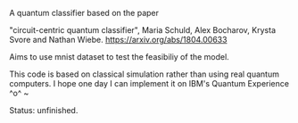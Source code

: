 A quantum classifier based on the paper 

"circuit-centric quantum classifier", Maria Schuld, Alex Bocharov, Krysta Svore and Nathan Wiebe. https://arxiv.org/abs/1804.00633

Aims to use mnist dataset to test the feasibiliy of the model.

This code is based on classical simulation rather than using real quantum computers. I hope one day I can implement it on IBM's Quantum Experience ^o^ ~

Status: unfinished.
